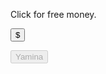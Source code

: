 <!DOCTYPE hmtl>
<html>
<head>
    <meta charset="UTF-8">
  <title>Free Money</title> 
</head> 
<body>
  
 
<!-- Premier Bouton -->
  <p>Click for free money.</p>
<button onclick="afficherMessageEtBouton()">$</button>

<!-- Message caché au départ -->
<p id="message" style="display : none;">Have you really believed in this button ?</p>
  
<!-- Deuxième bouton, caché au départ -->
<button id="SecondButton" style="display : none;"
  onclick="ActionDeux()">I trusted you...</button>

<!-- Deuxième message caché au départ -->
<p id="message2" style="display : none;">
  You shouldn't trust anyone or neither be 
  too curious... you never know what could 
  be behind the next door you open.
  Or maybe you know what's behind but you
  aren't strong enough to dodge the desire
  of opening it to see what will happen ?
  I can't blame you... It's part of being 
  human, we fight against our weaknesses, 
  therefore we must find our weaknesses to 
  work on them. Maybe we will find peace
  by defeating our weaknesses ?
  Is it even possible to kill our
  weaknesses so they never wake up again ? 
  I guess the only way to know the answer
  is to desperately struggle in this 
  lifetime strewn with pitfalls... 
  pitfalls that take one mistake to fall
  into yet it takes millions of efforts to
  climb back up to the point where you have
  fallen from... Not everyone finds the
  power of climbing back up, some people
  didn't even notice that they fell,
  some people think that it's better to
  accept their fate of falling because it
  is too hard, and a tiny part of people
  remain patient and composed :
  They understand their fall.
  They instantely think about solutions...
  but they are not a lot on Earth,
  "They" is being isolated by our 
  society made of weak people that keep on 
  falling and falling... 
  How can "They" live in a place that 
  feels like hell ? My answer is Yamina.</p>
  
<!-- Script -->
<script>
  function afficherMessageEtBouton() {
    //affiche le message
    
document.getElementById("message").style.display = "block";
    
    //affiche le deuxième bouton
    
document.getElementById("SecondButton").style.display = "inline-block";
  }
  
  function ActionDeux() {
    alert("Curiosity brought you here? Curiosity is made so weak people sin.");
document.getElementById("message2").style.display = "block";  
document.getElementById("YaminaButton").disabled = false 
  }
</script>
  
<!-- Bouton Yamina, activé au départ --> 
<button id="YaminaButton" disabled
  onclick="alert
  (`Ecrire du code est une bonne manière
  pour moi de prendre le temps de poser
  mes mots sur ce que j'ai dans le coeur, 
  je suis obligé de prendre mon temps car
  écrire ces lignes de code en demande 
  beaucoup... automatiquement ça me donne
  le temps de plonger dans mon coeur pour
  pouvoir t'exprimer mon amour et de tuer
  les idées que le sheitan essaye de faire 
  rentrer dans ma tête, en vain car tu me
  rassures et me montre comment le
  combattre... InchaAllah tu seras au
  Paradis pour me donner les armes contre
  le sheitan car il ne manque plus que ce
  combat entre moi et moi pour que je sois
  en paix avec moi même.`)">Yamina</button>  
 
</body>
</html>